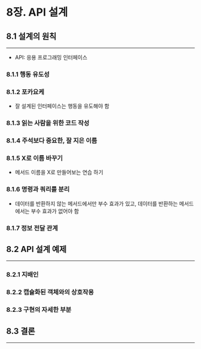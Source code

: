 # 8장. API 설계
## 8.1 설계의 원칙

---

- API: 응용 프로그래밍 인터페이스

### 8.1.1 행동 유도성

### 8.1.2 포카요케

- 잘 설계된 인터페이스는 행동을 유도해야 함

### 8.1.3 읽는 사람을 위한 코드 작성

### 8.1.4 주석보다 중요한, 잘 지은 이름

### 8.1.5 X로 이름 바꾸기

- 메서드 이름을 X로 만들어보는 연습 하기

### 8.1.6 명령과 쿼리를 분리

- 데이터를 반환하지 않는 메서드에서만 부수 효과가 있고, 데이터를 반환하는 메서드에서는 부수 효과가 없어야 함

### 8.1.7 정보 전달 관계

## 8.2 API 설계 예제

---

### 8.2.1 지배인

### 8.2.2 캡슐화된 객체와의 상호작용

### 8.2.3 구현의 자세한 부분

## 8.3 결론

---